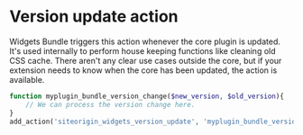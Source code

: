 # Version update action

Widgets Bundle triggers this action whenever the core plugin is updated. It's used internally to perform house keeping functions like cleaning old CSS cache. There aren't any clear use cases outside the core, but if your extension needs to know when the core has been updated, the action is available.

```php
function myplugin_bundle_version_change($new_version, $old_version){
	// We can process the version change here.
}
add_action('siteorigin_widgets_version_update', 'myplugin_bundle_version_change', 10, 2);
```